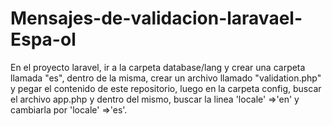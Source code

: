 # Mensajes-de-validacion-laravael-Espa-ol
En el proyecto laravel, ir a la carpeta database/lang y crear una carpeta llamada "es", dentro de la misma, crear un archivo llamado "validation.php" y pegar el contenido de este repositorio, luego en la carpeta config, buscar el archivo app.php y dentro del mismo, buscar la linea 'locale' =>'en' y cambiarla por 'locale' =>'es'.  
